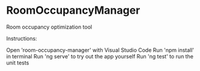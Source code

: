 # RoomOccupancyManager
Room occupancy optimization tool

Instructions:

Open 'room-occupancy-manager' with Visual Studio Code
Run 'npm install' in terminal
Run 'ng serve' to try out the app yourself
Run 'ng test' to run the unit tests